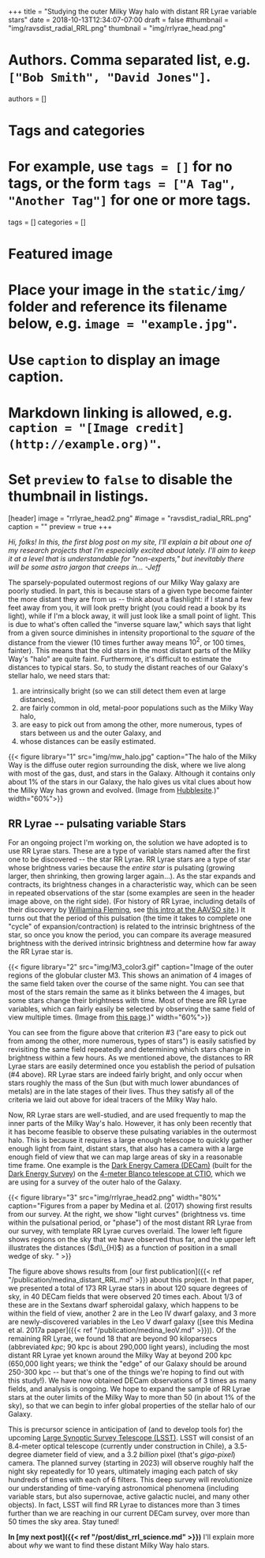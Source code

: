 +++
title = "Studying the outer Milky Way halo with distant RR Lyrae variable stars"
date = 2018-10-13T12:34:07-07:00
draft = false
#thumbnail = "img/ravsdist_radial_RRL.png"
thumbnail = "img/rrlyrae_head.png"

# Authors. Comma separated list, e.g. `["Bob Smith", "David Jones"]`.
authors = []

# Tags and categories
# For example, use `tags = []` for no tags, or the form `tags = ["A Tag", "Another Tag"]` for one or more tags.
tags = []
categories = []

# Featured image
# Place your image in the `static/img/` folder and reference its filename below, e.g. `image = "example.jpg"`.
# Use `caption` to display an image caption.
#   Markdown linking is allowed, e.g. `caption = "[Image credit](http://example.org)"`.
# Set `preview` to `false` to disable the thumbnail in listings.
[header]
image = "rrlyrae_head2.png"
#image = "ravsdist_radial_RRL.png"
caption = ""
preview = true
+++

_Hi, folks! In this, the first blog post on my site, I'll explain a bit about one of my research projects that I'm especially excited about lately. I'll aim to keep it at a level that is understandable for "non-experts," but inevitably there will be some astro jargon that creeps in... -Jeff_

The sparsely-populated outermost regions of our Milky Way galaxy are poorly studied. In part, this is because stars of a given type become fainter the more distant they are from us -- think about a flashlight: if I stand a few feet away from you, it will look pretty bright (you could read a book by its light), while if I'm a block away, it will just look like a small point of light. This is due to what's often called the "inverse square law," which says that light from a given source diminishes in intensity proportional to the _square_ of the distance from the viewer (10 times further away means $10^2$, or 100 times, fainter). This means that the old stars in the most distant parts of the Milky Way's "halo" are quite faint. Furthermore, it's difficult to estimate the distances to typical stars. So, to study the distant reaches of our Galaxy's stellar halo, we need stars that:

1. are intrinsically bright (so we can still detect them even at large distances),
2. are fairly common in old, metal-poor populations such as the Milky Way halo,
3. are easy to pick out from among the other, more numerous, types of stars between us and the outer Galaxy, and
4. whose distances can be easily estimated.

{{< figure library="1" src="img/mw_halo.jpg" caption="The halo of the Milky Way is the diffuse outer region surrounding the disk, where we live along with most of the gas, dust, and stars in the Galaxy. Although it contains only about 1% of the stars in our Galaxy, the halo gives us vital clues about how the Milky Way has grown and evolved. (Image from [Hubblesite](http://hubblesite.org/image/3051).)" width="60%">}}

## RR Lyrae -- pulsating variable Stars

For an ongoing project I'm working on, the solution we have adopted is to use RR Lyrae stars. These are a type of variable stars named after the first one to be discovered -- the star RR Lyrae. RR Lyrae stars are a type of star whose brightness varies because the _entire star_ is pulsating (growing larger, then shrinking, then growing larger again...). As the star expands and contracts, its brightness changes in a characteristic way, which can be seen in repeated observations of the star (some examples are seen in the header image above, on the right side). (For history of RR Lyrae, including details of their discovery by [Williamina Fleming](https://en.wikipedia.org/wiki/Williamina_Fleming), see [this intro at the AAVSO site](https://www.aavso.org/vsots_rrlyr).) It turns out that the period of this pulsation (the time it takes to complete one "cycle" of expansion/contraction) is related to the intrinsic brightness of the star, so once you know the period, you can compare its average measured brightness with the derived intrinsic brightness and determine how far away the RR Lyrae star is.

{{< figure library="2" src="img/M3_color3.gif" caption="Image of the outer regions of the globular cluster M3. This shows an animation of 4 images of the same field taken over the course of the same night. You can see that most of the stars remain the same as it blinks between the 4 images, but some stars change their brightness with time. Most of these are RR Lyrae variables, which can fairly easily be selected by observing the same field of view multiple times. (Image from [this page](https://www.astro.princeton.edu/~jhartman/M3_movies.html).)" width="60%">}}

You can see from the figure above that criterion #3 ("are easy to pick out from among the other, more numerous, types of stars") is easily satisfied by revisiting the same field repeatedly and determining which stars change in brightness within a few hours. As we mentioned above, the distances to RR Lyrae stars are easily determined once you establish the period of pulsation (#4 above). RR Lyrae stars are indeed fairly bright, and only occur when stars roughly the mass of the Sun (but with much lower abundances of metals) are in the late stages of their lives. Thus they satisfy all of the criteria we laid out above for ideal tracers of the Milky Way halo.

Now, RR Lyrae stars are well-studied, and are used frequently to map the inner parts of the Milky Way's halo. However, it has only been recently that it has become feasible to observe these pulsating variables in the outermost halo. This is because it requires a large enough telescope to quickly gather enough light from faint, distant stars, that also has a camera with a large enough field of view that we can map large areas of sky in a reasonable time frame. One example is the [Dark Energy Camera (DECam)](https://www.darkenergysurvey.org/the-des-project/instrument/) (built for the [Dark Energy Survey](https://www.darkenergysurvey.org/)) on the [4-meter Blanco telescope at CTIO](http://www.ctio.noao.edu/noao/content/Victor-Blanco-4-m-Telescope), which we are using for a survey of the outer halo of the Galaxy.


{{< figure library="3" src="img/rrlyrae_head2.png" width="80%" caption="Figures from a paper by Medina et al. (2017) showing first results from our survey. At the right, we show \"light curves\" (brightness vs. time within the pulsational period, or \"phase\") of the most distant RR Lyrae from our survey, with template RR Lyrae curves overlaid. The lower left figure shows regions on the sky that we have observed thus far, and the upper left illustrates the distances ($d\\_{H}$) as a function of position in a small wedge of sky. " >}}

The figure above shows results from [our first publication]({{< ref "/publication/medina_distant_RRL.md" >}}) about this project. In that paper, we presented a total of 173 RR Lyrae stars in about 120 square degrees of sky, in 40 DECam fields that were observed 20 times each. About 1/3 of these are in the Sextans dwarf spheroidal galaxy, which happens to be within the field of view, another 2 are in the Leo IV dwarf galaxy, and 3 more are newly-discovered variables in the Leo V dwarf galaxy ([see this Medina et al. 2017a paper]({{< ref "/publication/medina_leoV.md" >}})). Of the remaining RR Lyrae, we found 18 that are beyond 90 kiloparsecs (abbreviated _kpc_; 90 kpc is about 290,000 light years), including the most distant RR Lyrae yet known around the Milky Way at beyond 200 kpc (650,000 light years; we think the "edge" of our Galaxy should be around 250-300 kpc -- but that's one of the things we're hoping to find out with this study!). We have now obtained DECam observations of 3 times as many fields, and analysis is ongoing. We hope to expand the sample of RR Lyrae stars at the outer limits of the Milky Way to more than 50 (in about 1% of the sky), so that we can begin to infer global properties of the stellar halo of our Galaxy.

This is precursor science in anticipation of (and to develop tools for) the upcoming [Large Synoptic Survey Telescope (LSST)](https://www.lsst.org/). LSST will consist of an 8.4-meter optical telescope (currently under construction in Chile), a 3.5-degree diameter field of view, and a 3.2 _billion_ pixel (that's _giga-pixel_) camera. The planned survey (starting in 2023) will observe roughly half the night sky repeatedly for 10 years, ultimately imaging each patch of sky hundreds of times with each of 6 filters. This deep survey will revolutionize our understanding of time-varying astronomical phenomena (including variable stars, but also supernovae, active galactic nuclei, and many other objects). In fact, LSST will find RR Lyrae to distances more than 3 times further than we are reaching in our current DECam survey, over more than 50 times the sky area. Stay tuned!

**In [my next post]({{< ref "/post/dist_rrl_science.md" >}})** I'll explain more about _why_ we want to find these distant Milky Way halo stars.
